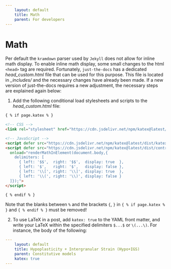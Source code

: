 ```yaml
---
    layout: default
    title: Math
    parent: For developers
---
```

# Math

Per default the `kramdown` parser used by `Jekyll` does not allow for inline math display. To enable inline math display, some small changes to the html `<head>` tag are required. Fortunately, `just-the-docs` has a dedicated *head_custom.html* file that can be used for this purpose. This file is located in *_includes/* and the necessary changes have already been made. If a new version of just-the-docs requires a new adjustment, the necessary steps are explained again below:

1) Add the following conditional load stylesheets and scripts to the *head_custom.html* file:

```html
{ % if page.katex % }

<!-- CSS -->
<link rel="stylesheet" href="https://cdn.jsdelivr.net/npm/katex@latest/dist/katex.min.css"/>

<!-- JavaScript -->
<script defer src="https://cdn.jsdelivr.net/npm/katex@latest/dist/katex.min.js"></script>
<script defer src="https://cdn.jsdelivr.net/npm/katex@latest/dist/contrib/auto-render.min.js"
  onload="renderMathInElement(document.body,{
    delimiters: [
      { left: '$$',  right: '$$',  display: true  },
      { left: '$',   right: '$',   display: false },
      { left: '\\[', right: '\\]', display: true  },
      { left: '\\(', right: '\\)', display: false }
  ]});">
</script>

{ % endif % }
```
Note that the blanks between `%` and the brackets `{`, `}` in `{ % if page.katex % }`  and `{ % endif % }` must be removed!

2) To use LaTeX in a post, add `katex: true` to the YAML front matter, and write your LaTeX within the specified delimiters `$...$` or `\(...\)`. For instance, the body of the following:

```yaml
---
    layout: default
    title: Hypoplasticity + Intergranular Strain (Hypo+IGS)
    parent: Constitutive models
    katex: true
---
```